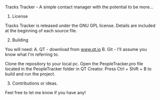 Tracks Tracker - A simple contact manager with the potential to be more...

1. License

Tracks Tracker is released under the GNU GPL license. Details are included at the beginning of each source file.

2. Building

You will need:
	A. QT - download from www.qt.io
	B. Git - I'll assume you know what I'm referring to.

Clone the repository to your local pc. Open the PeopleTracker.pro file located in the PeopleTracker folder in QT Creator. Press Ctrl + Shift + B to build and run the project.

3. Contributions or ideas.

Feel free to let me know if you have any!
